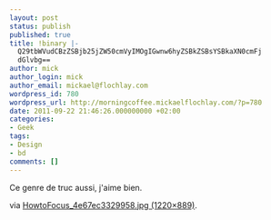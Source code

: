 ```yaml
---
layout: post
status: publish
published: true
title: !binary |-
  Q29tbWVudCBzZSBjb25jZW50cmVyIMOgIGwnw6hyZSBkZSBsYSBkaXN0cmFj
  dGlvbg==
author: mick
author_login: mick
author_email: mickael@flochlay.com
wordpress_id: 780
wordpress_url: http://morningcoffee.mickaelflochlay.com/?p=780
date: 2011-09-22 21:46:26.000000000 +02:00
categories:
- Geek
tags:
- Design
- bd
comments: []
---
```

Ce genre de truc aussi, j'aime bien.

via <a href="http://visually.visually.netdna-cdn.com/HowtoFocus_4e67ec3329958.jpg">HowtoFocus_4e67ec3329958.jpg (1220×889)</a>.
